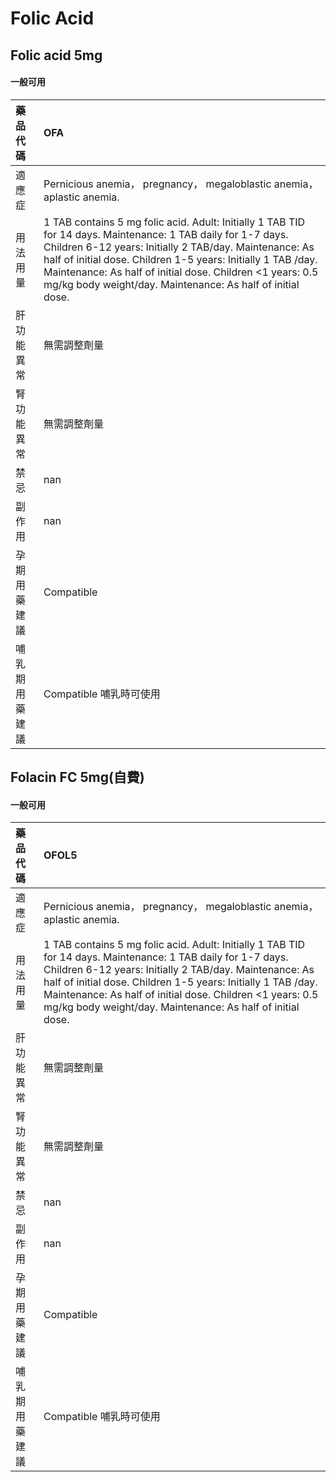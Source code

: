 # Folic Acid

## Folic acid 5mg

#### 一般可用

| 藥品代碼       | OFA                                                                                                                                                                                                                                                                                                                                                                |
|:---------------|:-------------------------------------------------------------------------------------------------------------------------------------------------------------------------------------------------------------------------------------------------------------------------------------------------------------------------------------------------------------------|
| 適應症         | Pernicious anemia， pregnancy， megaloblastic anemia， aplastic anemia.                                                                                                                                                                                                                                                                                            |
| 用法用量       | 1 TAB contains 5 mg folic acid. Adult: Initially 1 TAB TID for 14 days. Maintenance: 1 TAB daily for 1-7 days. Children 6-12 years: Initially 2 TAB/day. Maintenance: As half of initial dose. Children 1-5 years: Initially 1 TAB /day. Maintenance: As half of initial dose. Children <1 years: 0.5 mg/kg body weight/day. Maintenance: As half of initial dose. |
| 肝功能異常     | 無需調整劑量                                                                                                                                                                                                                                                                                                                                                       |
| 腎功能異常     | 無需調整劑量                                                                                                                                                                                                                                                                                                                                                       |
| 禁忌           | nan                                                                                                                                                                                                                                                                                                                                                                |
| 副作用         | nan                                                                                                                                                                                                                                                                                                                                                                |
| 孕期用藥建議   | Compatible                                                                                                                                                                                                                                                                                                                                                         |
| 哺乳期用藥建議 | Compatible 哺乳時可使用                                                                                                                                                                                                                                                                                                                                            |

## Folacin FC 5mg(自費)

#### 一般可用

| 藥品代碼       | OFOL5                                                                                                                                                                                                                                                                                                                                                              |
|:---------------|:-------------------------------------------------------------------------------------------------------------------------------------------------------------------------------------------------------------------------------------------------------------------------------------------------------------------------------------------------------------------|
| 適應症         | Pernicious anemia， pregnancy， megaloblastic anemia， aplastic anemia.                                                                                                                                                                                                                                                                                            |
| 用法用量       | 1 TAB contains 5 mg folic acid. Adult: Initially 1 TAB TID for 14 days. Maintenance: 1 TAB daily for 1-7 days. Children 6-12 years: Initially 2 TAB/day. Maintenance: As half of initial dose. Children 1-5 years: Initially 1 TAB /day. Maintenance: As half of initial dose. Children <1 years: 0.5 mg/kg body weight/day. Maintenance: As half of initial dose. |
| 肝功能異常     | 無需調整劑量                                                                                                                                                                                                                                                                                                                                                       |
| 腎功能異常     | 無需調整劑量                                                                                                                                                                                                                                                                                                                                                       |
| 禁忌           | nan                                                                                                                                                                                                                                                                                                                                                                |
| 副作用         | nan                                                                                                                                                                                                                                                                                                                                                                |
| 孕期用藥建議   | Compatible                                                                                                                                                                                                                                                                                                                                                         |
| 哺乳期用藥建議 | Compatible 哺乳時可使用                                                                                                                                                                                                                                                                                                                                            |

